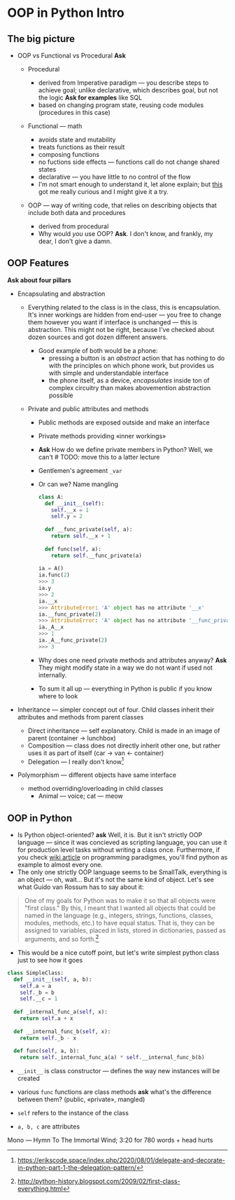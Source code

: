 # OOP in Python Intro

## The big picture

* OOP vs Functional vs Procedural **Ask**

  * Procedural
    * derived from Imperative paradigm — you describe steps to achieve goal; unlike declarative, which describes goal, but not the logic **Ask for examples** like SQL
    * based on changing program state, reusing code modules (procedures in this case)
  * Functional — math
    * avoids state and mutability
    * treats functions as their result
    * composing functions
    * no fuctions side effects — functions call do not change shared states
    * declarative — you have little to no control of the flow
    * I'm not smart enough to understand it, let alone explain; but [this](https://stackoverflow.com/questions/23277/what-is-the-difference-between-procedural-programming-and-functional-programming) got me really curious and I might give it a try.

  * OOP — way of writing code, that relies on describing objects that include both data and procedures
    * derived from procedural
    * Why would *you* use OOP? **Ask**. I don't know, and frankly, my dear, I don't give a damn.

## OOP Features

**Ask about four pillars**

* Encapsulating and abstraction

  * Everything related to the class is in the class, this is encapsulation. It's inner workings are hidden from end-user — you free to change them however you want if interface is unchanged — this is abstraction. This might not be right, because I've checked about dozen sources and got dozen different answers.

    * Good example of both would be a phone:
      * pressing a button is an *abstract* action that has nothing to do with the principles on which phone work, but provides us with simple and understandable interface
      * the phone itself, as a device, *encapsulates* inside ton of complex circuitry than makes abovemention abstraction possible

  * Private and public attributes and methods

    * Public methods are exposed outside and make an interface

    * Private methods providing «inner workings»

    * **Ask** How do we define private members in Python? Well, we can't  # TODO: move this to a latter lecture

    * Gentlemen's agreement `_var`

    * Or can we? Name mangling

      ```python
      class A:
        def __init__(self):
          self.__x = 1
          self.y = 2
        
        def __func_private(self, a):
          return self.__x + 1
        
        def func(self, a):
          return self.__func_private(a)
        
      ia = A()
      ia.func(2)
      >>> 3
      ia.y
      >>> 2
      ia.__x
      >>> AttributeError: 'A' object has no attribute '__x'
      ia.__func_private(2)
      >>> AttributeError: 'A' object has no attribute '__func_private'
      ia._A__x
      >>> 1
      ia._A__func_private(2)
      >>> 3
      ```

    * Why does one need private methods and attributes anyway? **Ask** They might modify state in a way we do not want if used not internally.

    * To sum it all up — everything in Python is public if you know where to look

* Inheritance — simpler concept out of four. Child classes inherit their attributes and methods from parent classes

  * Direct inheritance — self explanatory. Child is made in an image of parent (container -> lunchbox)
  * Composition — class does not directly inherit other one, but rather uses it as part of itself (car -> van <- container)
  * Delegation — I really don't know[^1]

* Polymorphism — different objects have same interface

  * method overriding/overloading in child classes
    * Animal — voice; cat — meow

## OOP in Python

* Is Python object-oriented? **ask** Well, it is. But it isn't strictly OOP language  — since it was concieved as scripting language, you can use it for production level tasks without writing a class once. Furthermore, if you check [wiki article](https://en.wikipedia.org/wiki/Comparison_of_programming_paradigms) on programming paradigmes, you'll find python as example to almost every one.
* The only one strictly OOP language seems to be SmallTalk, everything is an object — oh, wait… But it's not the same kind of object. Let's see what Guido van Rossum has to say about it:

> One of my goals for Python was to make it so that all objects were "first class." By this, I meant that I wanted all objects that could be named in the language (e.g., integers, strings, functions, classes, modules, methods, etc.) to have equal status. That is, they can be assigned to variables, placed in lists, stored in dictionaries, passed as arguments, and so forth.[^2]

* This would be a nice cutoff point, but let's write simplest python class just to see how it goes

```python
class SimpleClass:
  def __init__(self, a, b):
    self.a = a
    self._b = b
    self.__c = 1
    
  def _internal_func_a(self, x):
    return self.a + x
  
  def __internal_func_b(self, x):
    return self._b - x
  
  def func(self, a, b):
    return self._internal_func_a(a) * self.__internal_func_b(b)
```

* `__init__` is class constructor — defines the way new instances will be created

* various `func` functions are class methods **ask** what's the difference between them? (public, «private», mangled)
* `self` refers to the instance of the class
* `a, b, c` are attributes



[^1]: https://erikscode.space/index.php/2020/08/01/delegate-and-decorate-in-python-part-1-the-delegation-pattern/
[^2]: http://python-history.blogspot.com/2009/02/first-class-everything.html

Mono — Hymn To The Immortal Wind; 3:20 for 780 words + head hurts